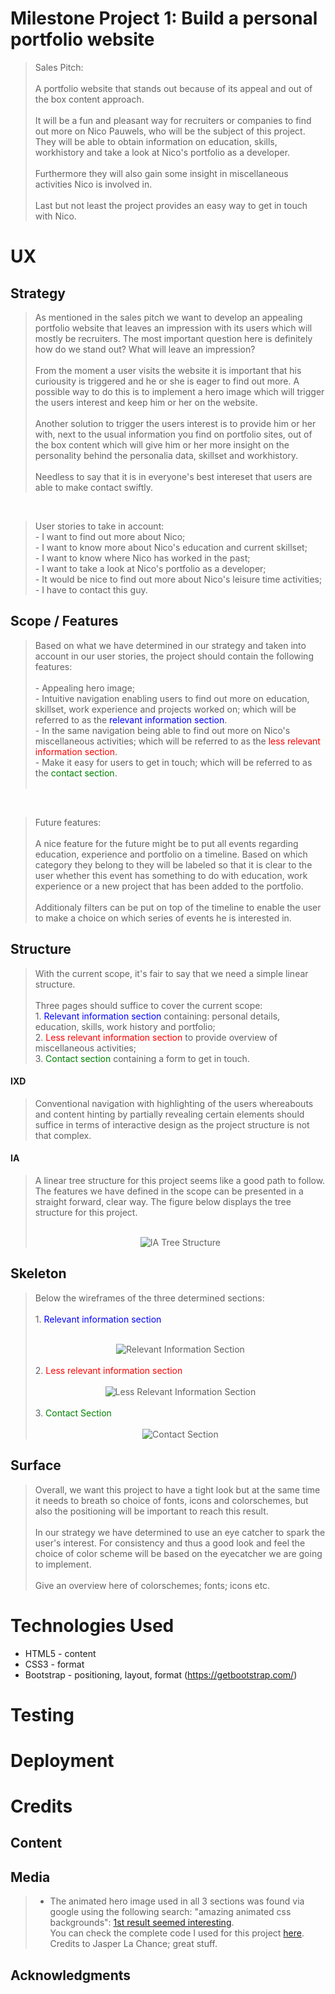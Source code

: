 # Milestone Project 1: Build a personal portfolio website

> Sales Pitch:<br><br>A portfolio website that stands out because of its appeal and out of the box content approach.<br><br>
It will be a fun and pleasant way for recruiters or companies to find out more on Nico Pauwels, who will be the subject of this project. They will be able to obtain information on education, skills, workhistory and take a look at Nico's portfolio as a developer.<br><br>
Furthermore they will also gain some insight in miscellaneous activities Nico is involved in.<br><br>
Last but not least the project provides an easy way to get in touch with Nico.

# UX

## Strategy

> As mentioned in the sales pitch we want to develop an appealing portfolio website that leaves an impression with its users which will mostly be recruiters. The most important question here is definitely how do we stand out? What will leave an impression?<br><br>From the moment a user visits the website it is important that his curiousity is triggered and he or she is eager to find out more. A possible way to do this is to implement a hero image which will trigger the users interest and keep him or her on the website.<br><br>Another solution to trigger the users interest is to provide him or her with, next to the usual information you find on portfolio sites, out of the box content which will give him or her more insight on the personality behind the personalia data, skillset and workhistory.<br><br>Needless to say that it is in everyone's best intereset that users are able to make contact swiftly.

<br>

> User stories to take in account:
<br> - I want to find out more about Nico;<br>- I want to know more about Nico's education and current skillset;<br>- I want to know where Nico has worked in the past;<br>- I want to take a look at Nico's portfolio as a developer;<br>- It would be nice to find out more about Nico's leisure time activities;<br>- I have to contact this guy.

## Scope / Features

> Based on what we have determined in our strategy and taken into account in our user stories, the project should contain the following features:<br>
<br>- Appealing hero image;<br>- Intuitive navigation enabling users to find out more on education, skillset, work experience and projects worked on; which will be referred to as the <span style="color:blue">relevant information section</span>.<br>- In the same navigation being able to find out more on Nico's miscellaneous activities; which will be referred to as the <span style="color:red">less relevant information section</span>.<br>- Make it easy for users to get 
in touch; which will be referred to as the <span style="color:green">contact section</span>.<br><br>

<br>

>Future features:<br><br>A nice feature for the future might be to put all events regarding education, experience and portfolio on a timeline. Based on which category they belong to they will be labeled so that it is clear to the user whether this event has something to do with education, work experience or a new project that has been added to the portfolio.<br><br>Additionaly filters can be put on top of the timeline to enable the user to make a choice on which series of events he is interested in.

## Structure

> With the current scope, it's fair to say that we need a simple linear structure.<br><br>Three pages should suffice to cover the current scope:<br>1. <span style="color:blue">Relevant information section</span> containing: personal details, education, skills, work history and portfolio;<br>2. <span style="color:red">Less relevant information section</span> to provide overview of miscellaneous activities;<br>3. <span style="color:green">Contact section</span> containing a form to get in touch.

#### IXD

> Conventional navigation with highlighting of the users whereabouts and content hinting by partially revealing certain elements should suffice in terms of interactive design as the project structure is not that complex.

#### IA 

> A linear tree structure for this project seems like a good path to follow. The features we have defined in the scope can be presented in a straight forward, clear way. The figure below displays the tree structure for this project.<br><br><div align="center">![IA Tree Structure](/assets/images/readme/IA-tree-structure.png)</div>

## Skeleton

> Below the wireframes of the three determined sections:<br><br>1. <span style="color:blue">Relevant information section</span><br><br><div align="center">![Relevant Information Section](/assets/images/readme/relevant-information-section.png)</div><br>2. <span style="color:red">Less relevant information section</span><br><br><div align="center">![Less Relevant Information Section](/assets/images/readme/less-relevant-information-section.png)</div><br>3. <span style="color:green">Contact Section</span><br><br><div align="center">![Contact Section](/assets/images/readme/contact-section.png)</div>

## Surface

> Overall, we want this project to have a tight look but at the same time it needs to breath so choice of fonts, icons and colorschemes, but also the positioning will be important to reach this result.<br><br>In our strategy we have determined to use an eye catcher to spark the user's interest. For consistency and thus a good look and feel the choice of color scheme will be based on the eyecatcher we are going to implement.<br><br>Give an overview here of colorschemes; fonts; icons etc.

# Technologies Used

* HTML5 - content
* CSS3 - format
* Bootstrap - positioning, layout, format (https://getbootstrap.com/)

# Testing

# Deployment

# Credits

## Content

## Media

> - The animated hero image used in all 3 sections was found via google using the following search: "amazing animated css backgrounds": [1st result seemed interesting](https://1stwebdesigner.com/15-css-background-effects/).
> <br>You can check the complete code I used for this project [here](https://codepen.io/jasperlachance/pen/QNMwBg).
> <br>Credits to Jasper La Chance; great stuff.

## Acknowledgments


